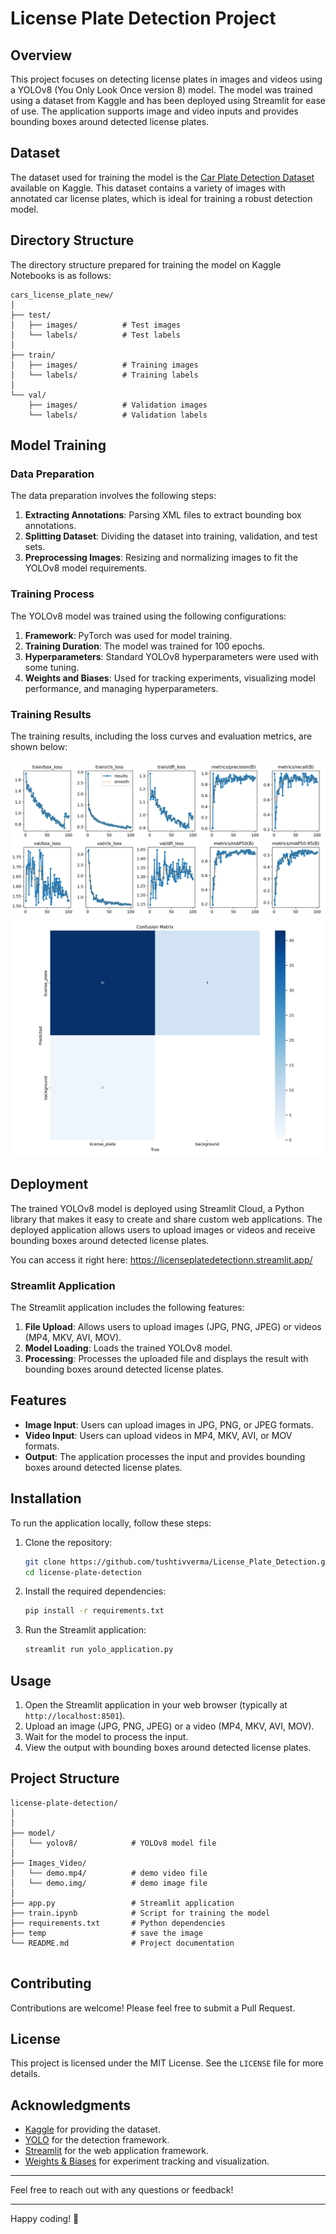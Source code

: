 # License Plate Detection Project

## Overview

This project focuses on detecting license plates in images and videos using a YOLOv8 (You Only Look Once version 8) model. The model was trained using a dataset from Kaggle and has been deployed using Streamlit for ease of use. The application supports image and video inputs and provides bounding boxes around detected license plates.

## Dataset

The dataset used for training the model is the [Car Plate Detection Dataset](https://www.kaggle.com/datasets/andrewmvd/car-plate-detection) available on Kaggle. This dataset contains a variety of images with annotated car license plates, which is ideal for training a robust detection model.

## Directory Structure

The directory structure prepared for training the model on Kaggle Notebooks is as follows:

```
cars_license_plate_new/
│
├── test/
│   ├── images/          # Test images
│   └── labels/          # Test labels
│
├── train/
│   ├── images/          # Training images
│   └── labels/          # Training labels
│
└── val/
    ├── images/          # Validation images
    └── labels/          # Validation labels
```

## Model Training

### Data Preparation

The data preparation involves the following steps:

1. **Extracting Annotations**: Parsing XML files to extract bounding box annotations.
2. **Splitting Dataset**: Dividing the dataset into training, validation, and test sets.
3. **Preprocessing Images**: Resizing and normalizing images to fit the YOLOv8 model requirements.

### Training Process

The YOLOv8 model was trained using the following configurations:

1. **Framework**: PyTorch was used for model training.
2. **Training Duration**: The model was trained for 100 epochs.
3. **Hyperparameters**: Standard YOLOv8 hyperparameters were used with some tuning.
4. **Weights and Biases**: Used for tracking experiments, visualizing model performance, and managing hyperparameters.

### Training Results

The training results, including the loss curves and evaluation metrics, are shown below:

![Training and Validation Losses, Precision, Recall, and mAP](Images_Video/train2.png)
![Confusion Matrix](Images_Video/confusion_matrix.png)


## Deployment

The trained YOLOv8 model is deployed using Streamlit Cloud, a Python library that makes it easy to create and share custom web applications. The deployed application allows users to upload images or videos and receive bounding boxes around detected license plates.

You can access it right here: https://licenseplatedetectionn.streamlit.app/

### Streamlit Application

The Streamlit application includes the following features:

1. **File Upload**: Allows users to upload images (JPG, PNG, JPEG) or videos (MP4, MKV, AVI, MOV).
2. **Model Loading**: Loads the trained YOLOv8 model.
3. **Processing**: Processes the uploaded file and displays the result with bounding boxes around detected license plates.

## Features

- **Image Input**: Users can upload images in JPG, PNG, or JPEG formats.
- **Video Input**: Users can upload videos in MP4, MKV, AVI, or MOV formats.
- **Output**: The application processes the input and provides bounding boxes around detected license plates.

## Installation

To run the application locally, follow these steps:

1. Clone the repository:
   ```bash
   git clone https://github.com/tushtivverma/License_Plate_Detection.git
   cd license-plate-detection
   ```

2. Install the required dependencies:
   ```bash
   pip install -r requirements.txt
   ```

3. Run the Streamlit application:
   ```bash
   streamlit run yolo_application.py
   ```

## Usage

1. Open the Streamlit application in your web browser (typically at `http://localhost:8501`).
2. Upload an image (JPG, PNG, JPEG) or a video (MP4, MKV, AVI, MOV).
3. Wait for the model to process the input.
4. View the output with bounding boxes around detected license plates.

## Project Structure

```
license-plate-detection/
│
│
├── model/
│   └── yolov8/            # YOLOv8 model file
│ 
├── Images_Video/
│   └── demo.mp4/          # demo video file
│   └── demo.img/          # demo image file
│
├── app.py                 # Streamlit application
├── train.ipynb            # Script for training the model
├── requirements.txt       # Python dependencies
├── temp                   # save the image
└── README.md              # Project documentation


```

## Contributing

Contributions are welcome! Please feel free to submit a Pull Request.

## License

This project is licensed under the MIT License. See the `LICENSE` file for more details.

## Acknowledgments

- [Kaggle](https://www.kaggle.com/) for providing the dataset.
- [YOLO](https://pjreddie.com/darknet/yolo/) for the detection framework.
- [Streamlit](https://streamlit.io/) for the web application framework.
- [Weights & Biases](https://www.wandb.com/) for experiment tracking and visualization.

---

Feel free to reach out with any questions or feedback!

---

Happy coding! 🚀